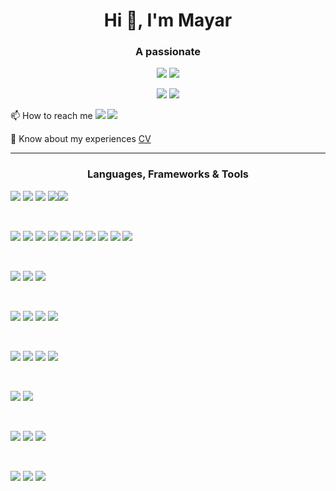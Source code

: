 <h1 align="center">Hi 👋, I'm Mayar</h1>

<div align="center">

<h3 align="center">A passionate</h3>

![](https://img.shields.io/badge/Software_Engineer-ffcb33?style=flat)  ![](https://img.shields.io/badge/Full_Stack_.NET_Developer-ffcb33?style=flat) 

[![](https://img.shields.io/badge/website-ebdcff?style=for-the-badge&logo=About.me&logoColor=black)](http://mayaramein.com/)  [![](https://img.shields.io/badge/LinkedIn-ebdcff?style=for-the-badge&logo=linkedin&logoColor=black)](https://linkedin.com/in/mayaramein)  

</div>


📫 How to reach me  [![](https://img.shields.io/badge/Email_Outlook-ebdcff?style=flat&logo=microsoft-outlook&logoColor=black)](mailto:mayaramein@outlook.com)  [![](https://img.shields.io/badge/Website-ebdcff?style=flat&logo=About.me&logoColor=black)](https://mayaramein.com/contact)  

📄 Know about my experiences [CV](https://mayaramein.com/resume)  

---

<h3 align="center">Languages, Frameworks & Tools</h3>

<p align="center">

<!-- .NET & Backend -->
![](https://img.shields.io/badge/C%23-239120?style=for-the-badge&logo=c-sharp&logoColor=white) ![](https://img.shields.io/badge/.NET_8-5C2D91?style=for-the-badge&logo=.net&logoColor=white) ![](https://img.shields.io/badge/ASP.NET_Core-512BD4?style=for-the-badge&logo=dotnet&logoColor=white) ![](https://img.shields.io/badge/Entity_Framework_Core-512BD4?style=for-the-badge&logo=dotnet&logoColor=white)![](https://img.shields.io/badge/Minimal_APIs-5C2D91?style=for-the-badge&logo=dotnet&logoColor=white)

<br/>

<!-- Architectures & Patterns -->
![](https://img.shields.io/badge/CQRS-006272?style=for-the-badge&logo=architecture&logoColor=white) ![](https://img.shields.io/badge/Event_Sourcing-0A66C2?style=for-the-badge&logo=apachekafka&logoColor=white) ![](https://img.shields.io/badge/Domain_Driven_Design-ff6600?style=for-the-badge&logo=ddd&logoColor=white) ![](https://img.shields.io/badge/Clean_Architecture-336791?style=for-the-badge&logo=archlinux&logoColor=white) ![](https://img.shields.io/badge/Vertical_Slice_Architecture-4E89AE?style=for-the-badge&logo=databricks&logoColor=white) ![](https://img.shields.io/badge/Modular_Monolith_(Modulith)-0F9D58?style=for-the-badge&logo=google&logoColor=white) ![](https://img.shields.io/badge/Outbox_Pattern-4285F4?style=for-the-badge&logo=azurefunctions&logoColor=white) ![](https://img.shields.io/badge/Decorator_Pattern-6f42c1?style=for-the-badge&logo=pattern&logoColor=white) ![](https://img.shields.io/badge/Proxy_Pattern-20c997?style=for-the-badge&logo=pattern&logoColor=white) ![](https://img.shields.io/badge/Cache_aside_Pattern-ffb703?style=for-the-badge&logo=pattern&logoColor=white)

<br/>

<!-- Messaging -->
![](https://img.shields.io/badge/Apache_Kafka-231F20?style=for-the-badge&logo=apachekafka&logoColor=white) ![](https://img.shields.io/badge/RabbitMQ-FF6600?style=for-the-badge&logo=rabbitmq&logoColor=white) ![](https://img.shields.io/badge/MassTransit-1C2C5B?style=for-the-badge&logo=transit&logoColor=white)

<br/>

<!-- Auth & Security -->
![](https://img.shields.io/badge/Keycloak-2C2C2C?style=for-the-badge&logo=keycloak&logoColor=white) ![](https://img.shields.io/badge/OAuth2-3C3C3D?style=for-the-badge&logo=auth0&logoColor=white) ![](https://img.shields.io/badge/OpenID_Connect-2CA5E0?style=for-the-badge&logo=openid&logoColor=white) ![](https://img.shields.io/badge/Bearer_Tokens-6DB33F?style=for-the-badge&logo=jsonwebtokens&logoColor=white)

<br/>

<!-- Databases -->
![](https://img.shields.io/badge/PostgreSQL-336791?style=for-the-badge&logo=postgresql&logoColor=white) ![](https://img.shields.io/badge/SQL_Server-CC2927?style=for-the-badge&logo=microsoftsqlserver&logoColor=white) ![](https://img.shields.io/badge/MongoDB-47A248?style=for-the-badge&logo=mongodb&logoColor=white) ![](https://img.shields.io/badge/Redis-D92C27?style=for-the-badge&logo=redis&logoColor=white)

<br/>

<!-- Cross-cutting Concerns -->
![](https://img.shields.io/badge/MediatR-6DB33F?style=for-the-badge&logo=mediatr&logoColor=white) ![](https://img.shields.io/badge/Serilog-0d47a1?style=for-the-badge&logo=serilog&logoColor=white)

<br/>

<!-- Frontend -->
![](https://img.shields.io/badge/JavaScript-F7DF1E?style=for-the-badge&logo=JavaScript&logoColor=black) ![](https://img.shields.io/badge/TypeScript-007ACC?style=for-the-badge&logo=typescript&logoColor=white) ![](https://img.shields.io/badge/Angular-DD0031?style=for-the-badge&logo=angular&logoColor=white)

<br/>

<!-- DevOps -->
![](https://img.shields.io/badge/Docker-2496ED?style=for-the-badge&logo=docker&logoColor=white) ![](https://img.shields.io/badge/Kubernetes-326CE5?style=for-the-badge&logo=kubernetes&logoColor=white) ![](https://img.shields.io/badge/Azure-0078D4?style=for-the-badge&logo=microsoftazure&logoColor=white)

</p>
